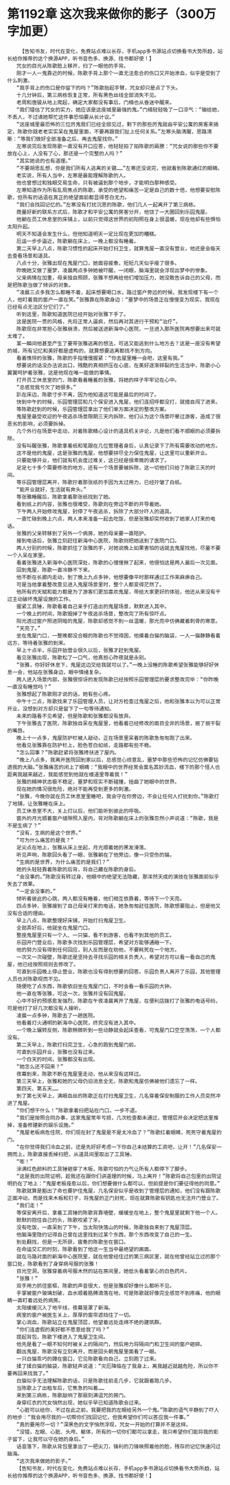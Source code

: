 # 第1192章 这次我来做你的影子（300万字加更）
        【告知书友，时代在变化，免费站点难以长存，手机app多书源站点切换看书大势所趋，站长给你推荐的这个换源APP，听书音色多、换源、找书都好使！】
       咒女的目光从陈歌脸上移开，扫了一眼他的手背。
       刚才一人一鬼靠近的时候，陈歌手背上那个一直无法愈合的伤口又开始渗血，似乎是受到了什么刺激。
       “我手背上的伤口是你留下的吗？”陈歌抬起手臂，咒女却只是点了下头。
       十几分钟后，第三病栋恢复正常，所有黑色丝线全部消失不见。
       老周和唐骏从地上爬起，确定大家都没有事后，门楠也从昏迷中醒来。
       “我们错估了咒女的实力，她应该是这座城里最强的鬼。”门楠轻轻吸了一口凉气：“输给她，不丢人，不过请她帮忙这件事恐怕要从长计议。”
       “这座城里最恐怖的三位厉鬼我们已经全部见过，剩下的那些厉鬼就由平安公寓的房客来搞定，陈歌你就老老实实呆在鬼屋里面，不要再跟我们扯上任何关系。”左寒头脑清醒，思路清晰：“等我们做好全部准备之后，再去鬼屋找你。”
       左寒说完后发现陈歌一直没有开口应答，他轻轻拍了拍陈歌的肩膀：“咒女说的那些你不要放在心上，人没有了心，那还是一个完整的人吗？”
       “其实她说的也有道理。”
       “不要胡思乱想，你是我们所有人逃离的关键……”左寒还没说完，他就看到陈歌通红的眼睛。
       老实说，所有人当中，左寒是最能理解陈歌的人。
       他也曾想过和独眼交易生命，只有被逼到那个地步，才能明白那种感受。
       左寒知道作为所有乱局焦点的陈歌，承受的绝望和痛苦一定是自己的数十倍，他想要安慰陈歌，但所有的话语在真正的绝望面前都显得苍白无力。
       “我们会找回记忆的。”左寒没有打扰沉思的陈歌，他们几人一起离开了第三病栋。
       商量好新的联系方式后，陈歌才和平安公寓的房客分开，他饶了一大圈回到乐园鬼屋。
       他躺在员工休息室的床铺上，以前只觉得这世界的初阳照在身上很温暖，现在他却有些惧怕太阳升起。
       明天不知道会发生什么，但他知道明天一定比现在更加的糟糕。
       厄运一步步逼近，陈歌躺在床上，一晚上都没有睡着。
       第二天早上八点，陈歌习惯性的起床开始打扫卫生，就算鬼屋一直没有营业，他还是会每天去查看场景和道具。
       八点十分，张雅出现在鬼屋门口，她面容疲惫，短短几天似乎瘦了很多。
       昨晚她又做了噩梦，凌晨两点多钟她被吓醒，一闭眼，脑海里就会浮现出梦中的惨象。
       父亲病情在加重，母亲独自照顾，张雅不想再给他们增加压力，她没敢告诉自己的父母，而是把陈歌当做了倾诉的对象。
       “凌晨三点多我怎么都睡不着，起床想要喝口水，路过窗户旁边的时候，我发现楼下有一个人，他盯着我的窗户一直在笑。”张雅靠在陈歌身边：“噩梦中的场景正在慢慢变为现实，我现在已经有点无法区分它们了。”
       听到这里，陈歌知道医院已经开始对张雅下手了。
       这是医院一贯的风格，先将正常人逼疯，然后再对其进行干预和“治疗”。
       陈歌现在非常担心张雅崩溃，然后被送进新海中心医院，一旦进入那所医院再想要出来可就太难了。
       某一瞬间他甚至产生了要带张雅逃离的想法，可逃又能逃到什么地方去？这是一座没有希望的城，所有记忆和美好都是虚构的，就算想要逃离都找不到方向。
       看着憔悴的张雅，陈歌的手指慢慢握紧：“你去屋里睡一会吧，这里有我。”
       想要说的话没办法说出口，残酷的真相挤压在心底，在美好逐渐碎裂的生活当中，陈歌小心翼翼呵护着张雅，这是他现在唯一能做的事情。
       打开员工休息室的门，陈歌看着睡着的张雅，将她的样子牢牢记在心中。
       “总感觉我亏欠了她很多。”
       趴在床边，陈歌寸步不离，因为他知道这可能是最后的时间了。
       快到中午的时候，乐园管理层和几个保安进入鬼屋，他们连招呼都没打，就擅自闯了进来。
       等陈歌赶到的时候，乐园管理层拿出了他们单方面决定的整改方案。
       鬼屋里最受欢迎的午夜逃杀场景限期三天内拆除，他们认为这个场景吓晕过游客，造成了很恶劣的影响，必须要拆掉。
       几个外行在场景中走动，对着陈歌精心设计的道具机关评论，凡是他们看不顺眼的必须要拆除。
       没有叫醒张雅，陈歌拿着纸和笔跟在几位管理者身后，认真记录下了所有需要改动的地方。
       这不是他的鬼屋，这是张雅的鬼屋，他想要拼尽全力保住鬼屋，让这里可以重新开业。
       只要能够开业，他们就有机会度过难关，这已经是很卑微的请求了。
       足足七十多个需要修改的地方，还有一个场景要被拆除，这一切他们只给了陈歌三天的时间。
       等乐园管理层离开，陈歌拧着那张纸的手因为太过用力，已经拧皱了白纸。
       “能开业就好，生活就有奔头。”
       等张雅睡醒后，陈歌拿着那张纸找到了她。
       看到纸上的内容，张雅也很难受，陈歌则在旁边不断的开导着她。
       下午两人开始修改鬼屋，封停了午夜逃杀，拆除了大部分吓人的道具。
       一直忙碌到晚上六点，两人本来准备一起去吃饭，但是张雅却突然收到了她家人打来的电话。
       张雅的父亲转移到了另外一个病房，她的母亲要一直陪护。
       接到电话后，张雅立刻赶往新海中心医院，陈歌则把她送到了医院门口。
       两人分别的时候，陈歌抓住了张雅的手，对她说晚上如果害怕的话就去鬼屋找他，尽量不要一个人呆在家里。
       看着张雅进入新海中心医院深处，陈歌的心慢慢揪了起来，他很怕这是两人最后一次见面。
       回到鬼屋，陈歌一直冷静不下来。
       他不断在长廊内走动，到了晚上九点多钟，他想要像平时那样通过工作来麻痹自己。
       可是当他拿着整改意见进入鬼屋场景里时，整个人都变得茫然了。
       他所有的天赋和能力都是为了游客们更加喜欢鬼屋，带给大家更好的体验，他还从来没有干过主动破坏鬼屋设施的工作。
       握紧工具锤，陈歌看着自己亲手打造出的鬼屋场景，默默进入其中。
       一个晚上的时间，陈歌毁掉了午夜逃杀场景，整改完了所有惊吓点。
       阳光透过窗户照进阴暗的鬼屋，陈歌却感觉不到一丝温暖，那光亮中仿佛藏着刺骨的寒意。
       “天亮了。”
       坐在鬼屋门口，一整晚都没合眼的陈歌也不觉得困，他摸着白猫的脑袋，一人一猫静静看着远方，等待着张雅的到来。
       早上十点半，乐园开始营业很久以后，张雅才赶到鬼屋。
       看见张雅出现，陈歌松了一口气，他真担心昨夜就是永别。
       “张雅，你好好休息下，鬼屋这边交给我就可以了。”一晚上没睡的陈歌希望张雅能够好好休息一会，他站在张雅身边，眼中情绪复杂。
       两人进入场景内部，张雅很惊讶的发现陈歌已经按照乐园管理层的要求整改完毕：“你昨晚一直没有睡觉吗？”
       张雅想起了陈歌刚才说的话，她有些心疼。
       中午十二点，陈歌找来了乐园管理人员，让对方检查过鬼屋之后，他和张雅本以为可以正常开业，没想到对方却只是留下了一句等待通知。
       未来的路看不见希望，但是陈歌和张雅都没有放弃。
       下午张雅去了医院，陈歌独自呆在鬼屋里，他看着已经修改的面目全非的场景，抿了抿干裂的嘴唇。
       晚上十一点多，鬼屋防护栏被人敲动，正在场景里呆着的陈歌急匆匆跑了出来。
       他看见张雅靠在防护栏上，脸色苍白如纸，走路都有些不稳。
       “怎么回事？”陈歌赶紧将张雅搀扶进了屋内。
       “晚上八点多，我离开医院回到家以后，总感觉心烦意乱，噩梦中那些恐怖的记忆仿佛要钻透我的大脑。”张雅痛苦的闭上了眼睛：“我眼中的世界经常会莫名其妙流血，楼下的那个怪人也距离我越来越近，我能感觉到他就在楼道里等着我！”
       张雅的精神状态极不稳定，噩梦和现实不断碰撞，扭曲了她眼中的世界。
       现在她的情况很危险，绝对不能再受到更多的刺激。
       “张雅，今晚你就在员工休息室里睡吧，我会守在你旁边，不会让任何人打扰到你。”陈歌打了地铺，让张雅睡在床上。
       员工休息室不大，关上灯以后，他们能听到彼此的呼吸。
       窗外的月光顺着窗户缝隙照入屋内，背对陈歌躺在床上的张雅忽然小声说道：“陈歌，我是不是生病了？”
       “没有，生病的是这个世界。”
       “可为什么痛苦的是我？”
       足尖点在地上，张雅从床上坐起，月光顺着她的黑发滑落。
       听见声响，陈歌回头看了一眼，张雅躺在了他旁边，像一只受伤的猫。
       “生病的是世界，为什么痛苦的是我们？”
       她的头轻轻靠着陈歌的后背，将自己藏在陈歌的身后。
       “会没事的。”陈歌没有转过身，他眼中的绝望无法隐藏，那浑然天成的演技在张雅面前似乎失去了效果。
       “一定会没事的。”
       倾听着彼此的心跳，两人都没有睡着，他们相互依靠着，等待下一个天亮。
       四点多钟，张雅接到了自己母亲打来的电话，她急匆匆赶往医院，陈歌想要阻止，但是他又没有合适的理由。
       早上八点，陈歌整理好床铺，开始打扫鬼屋卫生。
       全部弄好后，他就坐在鬼屋门口。
       整座鬼屋里只有一个人、一只猫，看不到游客，也看不到其他的员工。
       乐园开门营业后，陈歌多次找到乐园管理层，希望对方能够通融一下。
       他的努力没有得到任何回应，别人反而是在劝他，不要耗死在一个地方。
       一次又一次碰壁，陈歌还是坚持去寻找乐园的相关负责人，希望对方可以看一看自己的鬼屋，他已经按照规则去修改了。
       可直到乐园晚上停止营业，陈歌也没有得到想要的回答。乐园负责人离开了乐园，其他管理人员也对陈歌视而不见。
       随便吃了点东西，陈歌依旧坐在鬼屋门口，不时会看一看乐园的大钟。
       他一直在等张雅，可这一次，张雅并没有回鬼屋。
       心中不好的预感愈发强烈，陈歌在午夜凌晨离开了鬼屋，在便利店拨打了张雅的电话号码，可是他打了好几次都没有人接听。
       凌晨一点多钟，陈歌去了一趟医院。
       他看着灯火通明的新海中心医院，终究没有进入其中。
       一个晚上辗转反侧，陈歌稍微听到一些动静就会起床查看，可鬼屋门口空空荡荡，一个人都没有。
       第二天早上，陈歌打扫完卫生，心急的跑到鬼屋门前。
       可直到乐园开业，张雅也没有过来。
       一个白天的时间，张雅都没有出现。
       “她怎么还不回来？”
       夜幕到来，陈歌不断在鬼屋里走动，他从来没有这样过。
       第三天早上，张雅和她的父母仍旧消息全无，陈歌和鬼屋仿佛被他们遗忘了一样。
       第四天、第五天……
       到了第七天早上，满眼血丝的陈歌正在打扫鬼屋卫生，几名穿着保安制服的工作人员突然冲进了鬼屋。
       “你们想干什么！”陈歌拿着扫把站在门口，一步不退。
       “我们是按照合同办事，这家鬼屋常年亏损，几次检查都未通过，管理层开会决定把这里推掉，准备修建新的娱乐设施。”
       “鬼屋老板病危住院，你们现在封了鬼屋是不是太冷血了？”陈歌红着眼睛，死死守着鬼屋的门。
       “在你觉得我们冷血之前，还是先好好考虑一下你自己未结算的工资吧，让开！”几名保安一拥而上，陈歌直接丢掉扫把，从道具间里取出了工具锤。
       “嘭！”
       涂满红色颜料的工具锤砸穿了木板，陈歌可怕的力气让所有人都停下了脚步。
       “这是我的出院证明，趁我还在跟你们讲道理的时候，马上离开！”陈歌将自己包里的出院证明扔在了地上：“鬼屋老板痊愈以后，你们想要做什么都可以，但前提是你们要征得他的同意。”
       陈歌就算是豁出了命也要护住鬼屋，几名保安似乎是收到了管理层的通知，他们没有跟陈歌正面冲动，而是找来木板和钉子，将鬼屋的正门封死，现在就算陈歌有钥匙也无法开门营业了。
       “我们走！”
       等保安离开后，拿着工具锤的陈歌背靠墙壁，缓缓坐在地上，整个鬼屋里就剩下他一个人。
       默默的抱住自己的头，陈歌咬紧了牙。
       没有吃饭，一直呆到了下午，当太阳快落山的时候，陈歌独自来到了鬼屋顶层。
       他脑海里隐约记得自己曾在这里找到过某个东西，那个东西改变了自己的一生。
       到处翻找，但是一无所获，疲惫的陈歌坐在窗口。
       在命运交汇的时刻，陈歌看到了他这一生当中最绝望的画面。
       就在马路对面的新海中心医院里，就在他曾经住过的第三病区里，就在他曾经站立过的那个窗口处，陈歌看到了身穿病号服的张雅！
       目光空洞，张雅穿着病号服木然的站在房间里，她低头看着掌心的白色药片。
       “张雅！”
       双手用力抓住窗框，陈歌的声音很大，但是张雅却好像什么都听不见。
       手掌被窗户玻璃划破，血水顺着胳膊滴落在地，可是陈歌就好像完全感觉不到疼痛，他的眼睛一直盯着远处的病房。
       太阳缓缓沉入了地平线，夜幕笼罩了新海。
       病室的窗户被医生关上，厚厚的窗帘遮挡住了一切。
       掌心淌血，陈歌站立在鬼屋顶层，他望着远处连绵不绝的建筑群。
       “你们连虚假的美好都不愿意给我了吗？”
       提起背包，陈歌下楼进入了鬼屋卫生间。
       他先是看了一眼不知何时被关上的隔间门，然后用力将隔间门和卫生间的窗户砸碎。
       翻出鬼屋，陈歌没有立刻离开，而是回头朝鬼屋里面看了一眼。
       一只白猫乖巧的蹲在窗口，它见陈歌看向自己，立刻跑了过来。
       揉了揉白猫的脑袋，陈歌轻声说道：“灾厄降临在了我身上，离我越近就越危险，所以你不要再回来找我了。”
       白猫似乎无法理解陈歌的话，只是陈歌往前走几步，它就跟着跑几步。
       当陈歌上了出租车后，它焦急的叫着……
       来到第三病栋，陈歌敲响了那扇刻满诅咒的房门。
       身穿红衣的咒女悄然出现，她似乎早已知道陈歌会过来。
       “心脏可以给你，不过在此之前，我要把我的左眼给另外一个鬼。”陈歌的语气平静到了吓人的地步：“我会用尽我的一切帮你们找回记忆，但我希望你们可以答应我一件事。”
       “真的要用尽一切？”深黑色的文字悄然浮现，咒女一开始的打算并不是这样。
       “没错，左眼、心脏、头颅、躯体，所有的一切你们都可以拿走，我只希望你们能将我的影子留下，让我可以守在她的身后。”
       话音落下，陈歌从背包里拿出了一把尖刀，锋利的刀锋映照着他的脸，残存的记忆快速闪过脑海。
       “这次我来做她的影子。”
       【告知书友，时代在变化，免费站点难以长存，手机app多书源站点切换看书大势所趋，站长给你推荐的这个换源APP，听书音色多、换源、找书都好使！】